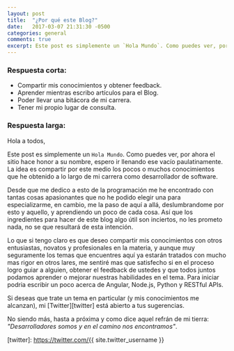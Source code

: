 ```yaml
---
layout: post
title:  "¿Por qué este Blog?"
date:   2017-03-07 21:31:30 -0500
categories: general
comments: true
excerpt: Este post es simplemente un `Hola Mundo`. Como puedes ver, por ahora el sitio hace honor a su nombre, espero ir llenando ese vacío paulatinamente...
---
```


### Respuesta corta:
- Compartir mis conocimientos y obtener feedback.
- Aprender mientras escribo artículos para el Blog.
- Poder llevar una bitácora de mi carrera.
- Tener mi propio lugar de consulta.

### Respuesta larga:

Hola a todos,

Este post es simplemente un `Hola Mundo`. Como puedes ver, por ahora el sitio hace honor a su nombre, espero ir llenando ese vacío paulatinamente. La idea es compartir por este medio los pocos o muchos conocimientos que he obtenido a lo largo de mi carrera como desarrollador de software. 

Desde que me dedico a esto de la programación me he encontrado con tantas cosas apasionantes que no he podido elegir una para especializarme, en cambio, me la paso de aquí a allá, deslumbrandome por esto y aquello, y aprendiendo un poco de cada cosa. Así que los ingredientes para hacer de este blog algo útil son inciertos, no les prometo nada, no se que resultará de esta intención.

Lo que si tengo claro es que deseo compartir mis conocimientos con otros entusiastas, novatos y profesionales en la materia, y aunque muy seguramente los temas que encuentres aquí ya estarán tratados con mucho mas rigor en otros lares, me sentiré mas que satisfecho si en el proceso logro guiar a alguien, obtener el feedback de ustedes y que todos juntos podamos aprender o mejorar nuestras habilidades en el tema. Para iniciar podria escribir un poco acerca de Angular, Node.js, Python y RESTful APIs.

Si deseas que trate un tema en particular (y mis conocimientos me alcanzan), mi [Twitter][twitter] está abierto a tus sugerencias.

No siendo más, hasta a próxima y como dice aquel refrán de mi tierra: *"Desarrolladores somos y en el camino nos encontramos"*.

[twitter]: https://twitter.com/{{ site.twitter_username }}

